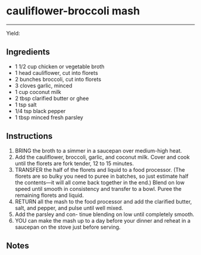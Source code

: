 # cauliflower-broccoli mash
---
Yield: 

## Ingredients
- 1 1/2 cup chicken or vegetable broth
- 1 head cauliflower, cut into florets
- 2 bunches broccoli, cut into florets
- 3 cloves garlic, minced
- 1 cup coconut milk
- 2 tbsp clarified butter or ghee
- 1 tsp salt
- 1/4 tsp black pepper
- 1 tbsp minced fresh parsley

## Instructions
1. BRING the broth to a simmer in a saucepan over
medium-high heat. 
2. Add the cauliflower, broccoli,
garlic, and coconut milk. Cover and cook until the
florets are fork tender, 12 to 15 minutes.
3. TRANSFER the half of the florets and liquid to
a food processor. (The florets are so bulky you
need to puree in batches, so just estimate half
the contents—it will all come back together in
the end.) Blend on low speed until smooth in
consistency and transfer to a bowl. Puree the
remaining florets and liquid.
4. RETURN all the mash to the food processor and
add the clarified butter, salt, and pepper, and
pulse until well mixed. 
5. Add the parsley and con-
tinue blending on low until completely smooth.
6. YOU can make the mash up to a day before
your dinner and reheat in a saucepan on the
stove just before serving.


## Notes







